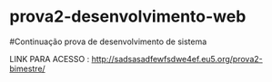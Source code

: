 # prova2-desenvolvimento-web


#Continuação prova de desenvolvimento de sistema

LINK PARA ACESSO : http://sadsasadfewfsdwe4ef.eu5.org/prova2-bimestre/
